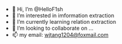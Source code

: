 - 👋 Hi, I’m @HelloF1sh
- 👀 I’m interested in imformation extraction
- 🌱 I’m currently learning relation extraction
- 💞️ I’m looking to collaborate on ...
- 📫 my email: wjtang1204@foxmail.com

<!---
HelloF1sh/HelloF1sh is a ✨ special ✨ repository because its `README.md` (this file) appears on your GitHub profile.
You can click the Preview link to take a look at your changes.
--->
